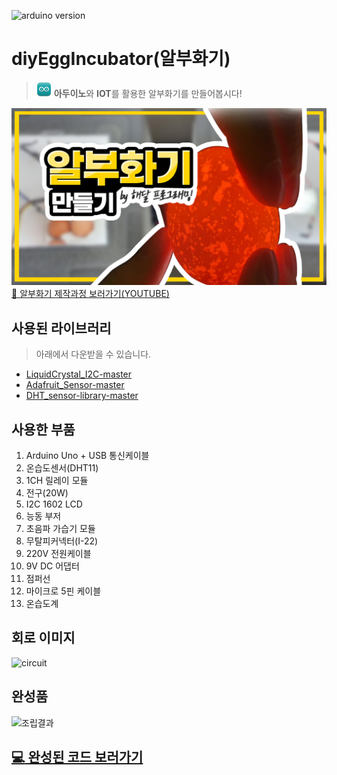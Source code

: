 ![arduino version](https://img.shields.io/badge/version-1.8.13-blue)

# diyEggIncubator(알부화기)
> <a href="https://www.arduino.cc/" title="arduino"><img src="./image/arduino.svg" alt="arduino" width="24px" height="24px"></a> **아두이노**와 **IOT**를 활용한 알부화기를 만들어봅시다!

![youtube image](./image/diyEggIncubator.jpg)
[ 🎥 알부화기 제작과정 보러가기(YOUTUBE)](https://youtu.be/B8f_P1lXJ2U)

## 사용된 라이브러리
> 아래에서 다운받을 수 있습니다.   

-  [LiquidCrystal_I2C-master](https://github.com/johnrickman/LiquidCrystal_I2C)
-  [Adafruit_Sensor-master](https://github.com/adafruit/Adafruit_Sensor)
-  [DHT_sensor-library-master](https://github.com/adafruit/DHT-sensor-library)

## 사용한 부품
1. Arduino Uno + USB 통신케이블
2. 온습도센서(DHT11)
3. 1CH 릴레이 모듈
4. 전구(20W)
5. I2C 1602 LCD
6. 능동 부저
7. 초음파 가습기 모듈
8. 무탈피커넥터(I-22)
9. 220V 전원케이블
10. 9V DC 어댑터
11. 점퍼선
12. 마이크로 5핀 케이블
13. 온습도계

## 회로 이미지
![circuit](./image/hatcher_04_bb.png) 

## 완성품
![조립결과](./image/inside1.jpg)

## [ :computer: 완성된 코드 보러가기](diyEggIncubator_code.ino)
